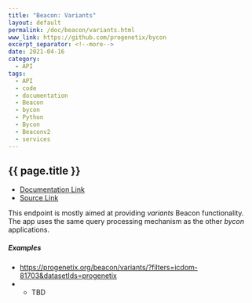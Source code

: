 ```yaml
---
title: "Beacon: Variants"
layout: default
permalink: /doc/beacon/variants.html
www_link: https://github.com/progenetix/bycon
excerpt_separator: <!--more-->
date: 2021-04-16
category:
  - API
tags:
  - API
  - code
  - documentation
  - Beacon
  - bycon
  - Python
  - Bycon
  - Beaconv2
  - services
---
```


## {{ page.title }}

* [Documentation Link](https://github.com/progenetix/bycon/blob/master/beaconServer/doc/variants.md)
* [Source Link](https://github.com/progenetix/bycon/blob/master/beaconServer/variants.py)

This endpoint is mostly aimed at providing _variants_ Beacon functionality.
The app uses the same query processing mechanism as the other _bycon_
applications.

<!--more-->

##### Examples

* <https://progenetix.org/beacon/variants/?filters=icdom-81703&datasetIds=progenetix>
* * TBD
